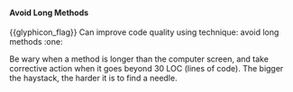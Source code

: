 <div id="title">

#### Avoid Long Methods

</div>
<span id="outcomes">{{glyphicon_flag}} Can improve code quality using technique: avoid long methods  :one:</span>

<div id="body">

Be wary when a method is longer than the computer screen, and take corrective action when it goes beyond 30 LOC (lines of code). The bigger the haystack, the harder it is to find a needle.

</div>

<div id="extras">
</div>